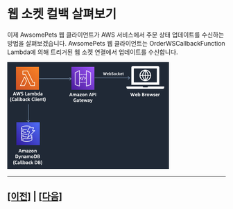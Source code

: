 # 웹 소켓 컬백 살펴보기

이제 AwsomePets 웹 클라이언트가 AWS 서비스에서 주문 상태 업데이트를 수신하는 방법을 살펴보겠습니다. AwsomePets 웹 클라이언트는 OrderWSCallbackFunction Lambda에 의해 트리거된 웹 소켓 연결에서 업데이트를 수신합니다.<br>

![](assets/websocket-callback.png)

---

## [[이전]](7.2-aws-step-functions-compensating-transaction-flow.md) | [[다음]](8.1-explore-api-gateway-websocket-api.md)
